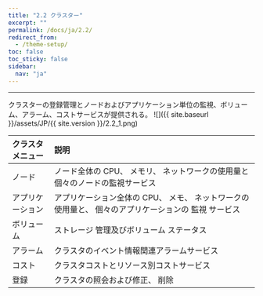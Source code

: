 ```yaml
---
title: "2.2 クラスター"
excerpt: ""
permalink: /docs/ja/2.2/
redirect_from:
  - /theme-setup/
toc: false
toc_sticky: false
sidebar:
  nav: "ja"
---
```



---

クラスターの登録管理とノードおよびアプリケーション単位の監視、ボリューム、アラーム、コストサービスが提供される。
![]({{ site.baseurl }}/assets/JP/{{ site.version }}/2.2_1.png)

| クラスタメニュー | 説明 |
| :--- | :--- |
| ノード | ノード全体の CPU、 メモリ、 ネットワークの使用量と個々のノードの監視サービス |
| アプリケーション | アプリケーション全体の CPU、 メモ、 ネットワークの使用量と、 個々のアプリケーションの 監視 サービス |
| ボリューム | ストレージ 管理及びボリューム ステータス |
| アラーム | クラスタのイベント情報関連アラームサービス |
| コスト | クラスタコストとリソース別コストサービス |
| 登録 | クラスタの照会および修正、 削除 |
